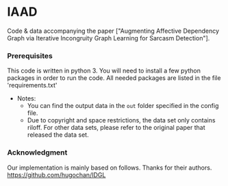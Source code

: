 # IAAD

Code & data accompanying the paper ["Augmenting Affective Dependency Graph via Iterative Incongruity Graph Learning for Sarcasm Detection"].



### Prerequisites
This code is written in python 3. 
You will need to install a few python packages in order to run the code.
All needed packages are listed in the file 'requirements.txt'



* Notes: 
    - You can find the output data in the `out` folder specified in the config file.
    - Due to copyright and space restrictions, the data set only contains riloff. For other data sets, please refer to the original paper that released the data set.
  

### Acknowledgment

Our implementation is mainly based on follows. Thanks for their authors.
https://github.com/hugochan/IDGL
    


